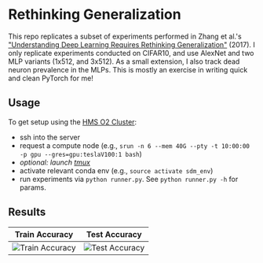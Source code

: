 # Rethinking Generalization

This repo replicates a subset of experiments performed in Zhang et al.'s ["Understanding Deep Learning Requires Rethinking Generalization"](https://arxiv.org/pdf/1611.03530.pdf) (2017). I only replicate experiments conducted on CIFAR10, and use AlexNet and two MLP variants (1x512, and 3x512). As a small extension, I also track dead neuron prevalence in the MLPs. This is mostly an exercise in writing quick and clean PyTorch for me!

## Usage

To get setup using the [HMS O2 Cluster](https://harvardmed.atlassian.net/wiki/spaces/O2/overview?homepageId=1586790623):
* ssh into the server
* request a compute node (e.g., `srun -n 6 --mem 40G --pty -t 10:00:00 -p gpu --gres=gpu:teslaV100:1 bash`)
* *optional: launch [tmux](https://github.com/tmux/tmux/wiki)*
* activate relevant conda env (e.g., `source activate sdm_env`)
* run experiments via `python runner.py`. See `python runner.py -h` for params.

## Results
Train Accuracy             |  Test Accuracy
:-------------------------:|:-------------------------:
![Train Accuracy](https://user-images.githubusercontent.com/55059966/169595546-c22dbc0a-3297-4dc5-a1c9-70163d72f6f4.png) | ![Test Accuracy](https://user-images.githubusercontent.com/55059966/169595583-5fba6027-8bd9-48e3-a143-79ec98828812.png)
